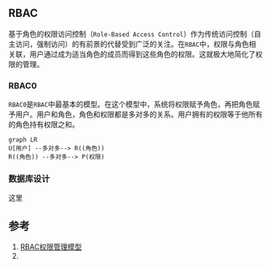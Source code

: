 ## RBAC
基于角色的权限访问控制（`Role-Based Access Control`）作为传统访问控制（自主访问，强制访问）的有前景的代替受到广泛的关注。在`RBAC`中，权限与角色相关联，用户通过成为适当角色的成员而得到这些角色的权限。这就极大地简化了权限的管理。

### RBAC0
`RBAC0`是`RBAC`中最基本的模型。在这个模型中，系统将权限赋予角色，再把角色赋予用户。用户和角色，角色和权限都是多对多的关系。用户拥有的权限等于他所有的角色持有权限之和。
```mermaid
graph LR
U[用户] --多对多--> R((角色)) 
R((角色)) --多对多--> P(权限)
```

### 数据库设计
这里
## 参考
1. [RBAC权限管理模型](https://www.xiaoman.cn/detail/150)
2. 
<!--stackedit_data:
eyJoaXN0b3J5IjpbOTk0NjIwMDkzLDIxMjEwMjc5LC0yMjgxNT
Y5ODEsLTE1MzYwMzY0OTUsMjE2NzMyNTU0LDEyMjQ5OTAzNDZd
fQ==
-->